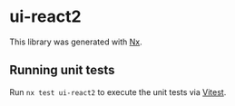 # ui-react2

This library was generated with [Nx](https://nx.dev).

## Running unit tests

Run `nx test ui-react2` to execute the unit tests via [Vitest](https://vitest.dev/).
